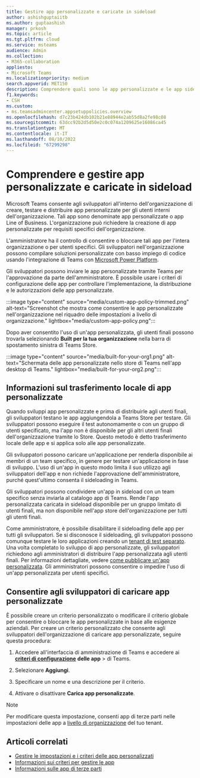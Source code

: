 ```yaml
---
title: Gestire app personalizzate e caricate in sideload
author: ashishguptaiitb
ms.author: guptaashish
manager: prkosh
ms.topic: article
ms.tgt.pltfrm: cloud
ms.service: msteams
audience: Admin
ms.collection:
- M365-collaboration
appliesto:
- Microsoft Teams
ms.localizationpriority: medium
search.appverid: MET150
description: Comprendere quali sono le app personalizzate e le app sideload in Microsoft Teams e gestire le app per regolamentarne il comportamento, l'implementazione e le autorizzazioni.
f1.keywords:
- CSH
ms.custom:
- ms.teamsadmincenter.appsetuppolicies.overview
ms.openlocfilehash: d7c23b424db102b21e88944e2ab55d8a2fe98c08
ms.sourcegitcommit: 63dcc92b2d5d50e2c0c074a1209625e16086ca45
ms.translationtype: MT
ms.contentlocale: it-IT
ms.lasthandoff: 08/10/2022
ms.locfileid: "67299298"
---
```

# <a name="understand-and-manage-custom-and-sideloaded-apps"></a>Comprendere e gestire app personalizzate e caricate in sideload

Microsoft Teams consente agli sviluppatori all'interno dell'organizzazione di creare, testare e distribuire app personalizzate per gli utenti interni dell'organizzazione. Tali app sono denominate app personalizzate o app Line of Business. L'organizzazione può richiedere la creazione di app personalizzate per requisiti specifici dell'organizzazione.

L'amministratore ha il controllo di consentire o bloccare tali app per l'intera organizzazione o per utenti specifici. Gli sviluppatori nell'organizzazione possono compilare soluzioni personalizzate con basso impiego di codice usando l'integrazione di Teams con [Microsoft Power Platform](/microsoftteams/platform/samples/teams-low-code-solutions).

Gli sviluppatori possono inviare le app personalizzate tramite Teams per l'approvazione da parte dell'amministratore. È possibile usare i criteri di configurazione delle app per controllare l'implementazione, la distribuzione e le autorizzazioni delle app personalizzate.

:::image type="content" source="media/custom-app-policy-trimmed.png" alt-text="Screenshot che mostra come consentire le app personalizzate nell'organizzazione nel riquadro delle impostazioni a livello di organizzazione." lightbox="media/custom-app-policy.png":::

Dopo aver consentito l'uso di un'app personalizzata, gli utenti finali possono trovarla selezionando **Built per la tua organizzazione** nella barra di spostamento sinistra di Teams Store.

:::image type="content" source="media/built-for-your-org1.png" alt-text="Schermata delle app personalizzate nello store di Teams nell'app desktop di Teams." lightbox="media/built-for-your-org2.png":::

## <a name="understand-sideloading-of-custom-apps"></a>Informazioni sul trasferimento locale di app personalizzate

Quando sviluppi app personalizzate e prima di distribuirle agli utenti finali, gli sviluppatori testano le app aggiungendola a Teams Store per testare. Gli sviluppatori possono eseguire il test autonomamente o con un gruppo di utenti specificato, ma l'app non è disponibile per gli altri utenti finali dell'organizzazione tramite lo Store. Questo metodo è detto trasferimento locale delle app e si applica solo alle app personalizzate.

Gli sviluppatori possono caricare un'applicazione per renderla disponibile ai membri di un team specifico, in genere per testare un'applicazione in fase di sviluppo. L'uso di un'app in questo modo limita il suo utilizzo agli sviluppatori dell'app e non richiede l'approvazione dell'amministratore, purché quest'ultimo consenta il sideloading in Teams.

Gli sviluppatori possono condividere un'app in sideload con un team specifico senza inviarla al catalogo app di Teams. Rende l'app personalizzata caricata in sideload disponibile per un gruppo limitato di utenti finali, ma non disponibile nell'app store dell'organizzazione per tutti gli utenti finali.

Come amministratore, è possibile disabilitare il sideloading delle app per tutti gli sviluppatori. Se si disconosce il sideloading, gli sviluppatori possono comunque testare le loro applicazioni creando un [tenant di test separato](/microsoftteams/platform/concepts/build-and-test/prepare-your-o365-tenant). Una volta completato lo sviluppo di app personalizzate, gli sviluppatori richiedono agli amministratori di distribuire l'app personalizzata agli utenti finali. Per informazioni dettagliate, vedere [come pubblicare un'app personalizzata](/microsoftteams/upload-custom-apps). Gli amministratori possono consentire o impedire l'uso di un'app personalizzata per utenti specifici.

## <a name="allow-developers-to-upload-custom-apps"></a>Consentire agli sviluppatori di caricare app personalizzate

È possibile creare un criterio personalizzato o modificare il criterio globale per consentire o bloccare le app personalizzate in base alle esigenze aziendali. Per creare un criterio personalizzato che consente agli sviluppatori dell'organizzazione di caricare app personalizzate, seguire questa procedura:

1. Accedere all'interfaccia di amministrazione di Teams e accedere ai **[criteri di configurazione](https://admin.teams.microsoft.com/policies/app-setup)** **delle app** >  di Teams.

1. Selezionare **Aggiungi**.

1. Specificare un nome e una descrizione per il criterio.

1. Attivare o disattivare **Carica app personalizzate**.

> [!NOTE]
> Per modificare questa impostazione, consenti app di terze parti nelle impostazioni delle app a [livello di organizzazione](manage-apps.md#manage-org-wide-app-settings) del tuo tenant.

## <a name="related-articles"></a>Articoli correlati

* [Gestire le impostazioni e i criteri delle app personalizzati](teams-custom-app-policies-and-settings.md)
* [Informazioni sui criteri per gestire le app](app-policies.md)
* [Informazioni sulle app di terze parti](overview-third-party-apps.md)
